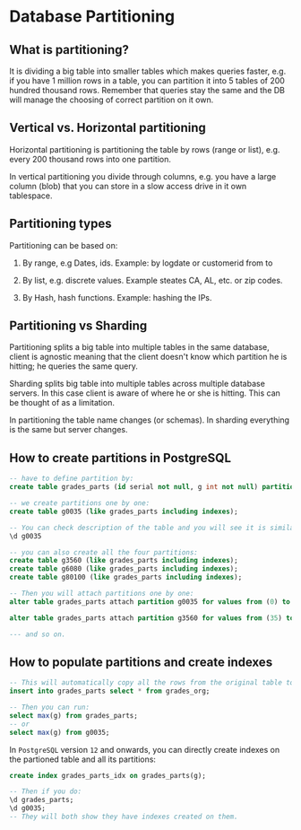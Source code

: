 # Database Partitioning

## What is partitioning?

It is dividing a big table into smaller tables which makes queries faster, e.g. if you have 1 million rows in a table, you can partition it into 5 tables of 200 hundred thousand rows. Remember that queries stay the same and the DB will manage the choosing of correct partition on it own.

## Vertical vs. Horizontal partitioning

Horizontal partitioning is partitioning the table by rows (range or list), e.g. every 200 thousand rows into one partition.

In vertical partitioning you divide through columns, e.g. you have a large column (blob) that you can store in a slow access drive in it own tablespace.

## Partitioning types

Partitioning can be based on:

1. By range, e.g Dates, ids. Example: by logdate or customerid from to

2. By list, e.g. discrete values. Example steates CA, AL, etc. or zip codes.

3. By Hash, hash functions. Example: hashing the IPs.

## Partitioning vs Sharding

Partitioning splits a big table into multiple tables in the same database, client is agnostic meaning that the client doesn't know which partition he is hitting; he queries the same query.

Sharding splits big table into multiple tables across multiple database servers. In this case client is aware of where he or she is hitting. This can be thought of as a limitation.

In partitioning the table name changes (or schemas). In sharding everything is the same but server changes.

## How to create partitions in PostgreSQL

```sql
-- have to define partition by:
create table grades_parts (id serial not null, g int not null) partition by range(g);

-- we create partitions one by one:
create table g0035 (like grades_parts including indexes);

-- You can check description of the table and you will see it is similar to grades_parts
\d g0035

-- you can also create all the four partitions:
create table g3560 (like grades_parts including indexes);
create table g6080 (like grades_parts including indexes);
create table g80100 (like grades_parts including indexes);

-- Then you will attach partitions one by one:
alter table grades_parts attach partition g0035 for values from (0) to (35);

alter table grades_parts attach partition g3560 for values from (35) to (60);

--- and so on.
```

## How to populate partitions and create indexes

```sql
-- This will automatically copy all the rows from the original table to the partitioned one
insert into grades_parts select * from grades_org;

-- Then you can run:
select max(g) from grades_parts;
-- or
select max(g) from g0035;
```

In `PostgreSQL` version `12` and onwards, you can directly create indexes on the partioned table and all its partitions:

```sql
create index grades_parts_idx on grades_parts(g);

-- Then if you do:
\d grades_parts;
\d g0035;
-- They will both show they have indexes created on them.
```
